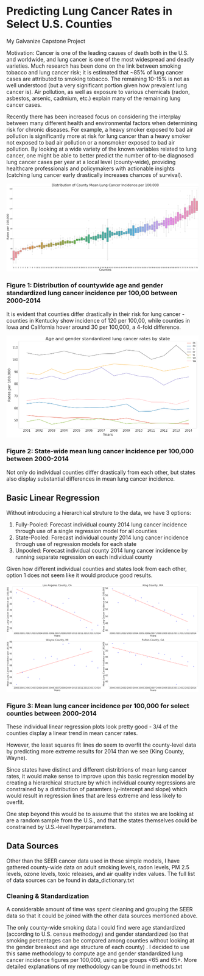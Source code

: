 # Predicting Lung Cancer Rates in Select U.S. Counties
My Galvanize Capstone Project

Motivation:
Cancer is one of the leading causes of death both in the U.S. and worldwide, and lung cancer is one of the most widespread and deadly varieties. Much research has been done on the link between smoking tobacco and lung cancer risk; it is estimated that ~85% of lung cancer cases are attributed to smoking tobacco. The remaining 10-15% is not as well understood (but a very significant portion given how prevalent lung cancer is). Air pollution, as well as exposure to various chemicals (radon, asbestos, arsenic, cadmium, etc.) explain many of the remaining lung cancer cases.

Recently there has been increased focus on considering the interplay between many different health and environmental factors when determining risk for chronic diseases. For example, a heavy smoker exposed to bad air pollution is significantly more at risk for lung cancer than a heavy smoker not exposed to bad air pollution or a nonsmoker exposed to bad air pollution. By looking at a wide variety of the known variables related to lung cancer, one might be able to better predict the number of to-be diagnosed lung cancer cases per year at a local level (county-wide), providing healthcare professionals and policymakers with actionable insights (catching lung cancer early drastically increases chances of survival).


![](counties3.png)

### Figure 1: Distribution of countywide age and gender standardized lung cancer incidence per 100,00 between 2000-2014

It is evident that counties differ drastically in their risk for lung cancer - counties in Kentucky show incidence of 120 per 100,00, while counties in Iowa and California hover around 30 per 100,000, a 4-fold difference. 

![](state_years2.png)

### Figure 2: State-wide mean lung cancer incidence per 100,000 between 2000-2014

Not only do individual counties differ drastically from each other, but states also display substantial differences in mean lung cancer incidence. 


## Basic Linear Regression
Without introducing a hierarchical struture to the data, we have 3 options:
1. Fully-Pooled: Forecast individual county 2014 lung cancer incidence through use of a single regression model for all counties
2. State-Pooled: Forecast individual county 2014 lung cancer incidence through use of regression models for each state
3. Unpooled: Forecast individual county 2014 lung cancer incidence by running separate regression on each individual county


Given how different individual counties and states look from each other, option 1 does not seem like it would produce good results. 


![](4counties4.png)

### Figure 3: Mean lung cancer incidence per 100,000 for select counties between 2000-2014

These individual linear regression plots look pretty good - 3/4 of the counties display a linear trend in mean cancer rates. 

However, the least squares fit lines do seem to overfit the county-level data by predicting more extreme results for 2014 than we see (King County, Wayne).

Since states have distinct and different distribtions of mean lung cancer rates, it would make sense to improve upon this basic regression model by creating a hierarchical structure by which individual county regressions are constrained by a distribution of paramters (y-intercept and slope) which would result in regression lines that are less extreme and less likely to overfit. 

One step beyond this would be to assume that the states we are looking at are a random sample from the U.S., and that the states themselves could be constrained by U.S.-level hyperparameters. 

## Data Sources

Other than the SEER cancer data used in these simple models, I have gathered county-wide data on adult smoking levels, radon levels, PM 2.5 levels, ozone levels, toxic releases, and air quality index values. The full list of data sources can be found in data_dictionary.txt  

### Cleaning & Standardization

A considerable amount of time was spent cleaning and grouping the SEER data so that it could be joined with the other data sources mentioned above. 

The only county-wide smoking data I could find were age standardized (according to U.S. census methodogy) and gender standardized (so that smoking percentages can be compared among counties without looking at the gender breakout and age structure of each county) . I decided to use this same methodology to compute age and gender standardized lung cancer incidence figures per 100,000, using age groups <65 and 65+. More detailed explanations of my methodology can be found in methods.txt


